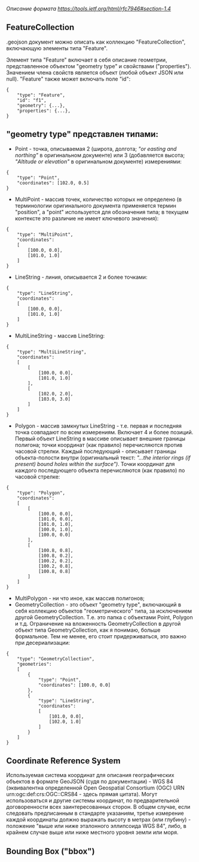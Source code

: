*Описание формата https://tools.ietf.org/html/rfc7946#section-1.4*

FeatureCollection
-----------------
.geojson документ можно описать как коллекцию "FeatureCollection", включающую элементы типа "Feature".

Элемент типа "Feature" включает в себя описание геометрии, представленное объектом "geometry type" и свойствами ("properties"). Значением члена свойств является объект (любой объект JSON или null). "Feature" также может включать поле "id":

```
{
    "type": "Feature",
    "id": "f1",
    "geometry": {...},
    "properties": {...},
}
 ```


"geometry type" представлен типами:
-----------------------------------

* Point - точка, описываемая 2 (широта, долгота; *"or easting and northing"* в оригинальном документе) или 3 (добавляется высота; *"Altitude or elevation"* в оригинальном документе) измерениями:
```
{
    "type": "Point",
    "coordinates": [102.0, 0.5]
}
```
* MultiPoint - массив точек, количество которых не определено (в терминологии оригинального документа применяется термин "position", а "point" используется для обозначения типа; в текущем контексте это различие не имеет ключевого значения):
```
{
    "type": "MultiPoint",
    "coordinates": 
    [
        [100.0, 0.0],
        [101.0, 1.0]
    ]
}
```
* LineString - линия, описывается 2 и более точками:
```
{
    "type": "LineString",
    "coordinates": 
    [
        [100.0, 0.0],
        [101.0, 1.0]
    ]
}
```
* MultiLineString - массив LineString:
```
{
    "type": "MultiLineString",
    "coordinates": 
    [
        [
            [100.0, 0.0],
            [101.0, 1.0]
        ],
        [
            [102.0, 2.0],
            [103.0, 3.0]
        ]
    ]
}
```
* Polygon - массив замкнутых LineString - т.е. первая и последняя точка совпадают по всем измерениям. Включает 4 и более позиций. Первый объект LineString в массиве описывает внешние границы полигона; точки координат (как правило) перечисляются против часовой стрелки. Каждый последующий - описывает границы объекта-полости внутри (оригинальный текст: *"...the interior rings (if present) bound holes within the surface")*. Точки координат для каждого последующего объекта перечисляются (как правило) по часовой стрелке:
```
{
    "type": "Polygon",
    "coordinates": 
    [
        [
            [100.0, 0.0],
            [101.0, 0.0],
            [101.0, 1.0],
            [100.0, 1.0],
            [100.0, 0.0]
        ],
        [
            [100.8, 0.8],
            [100.8, 0.2],
            [100.2, 0.2],
            [100.2, 0.8],
            [100.8, 0.8]
        ]
    ]
}
```
* MultiPolygon - ни что иное, как массив полигонов;
* GeometryCollection - это объект "geometry type", включающий в себя коллекцию объектов "геометрического" типа, за исключением другой GeometryCollection. Т.е. это папка с объектами Point, Polygon и т.д. Ограничение на вложенность GeometryCollection в другой объект типа GeometryCollection, как я понимаю, больше формальное. Тем не менее, его стоит придерживаться, это важно при десериализации:
```
{
    "type": "GeometryCollection",
    "geometries": 
    [
        {
            "type": "Point",
            "coordinates": [100.0, 0.0]
        }, 
        {
            "type": "LineString",
            "coordinates": 
            [
                [101.0, 0.0],
                [102.0, 1.0]
            ]
        }
    ]
}
```

Coordinate Reference System
---------------------------

Используемая система координат для описания географических объектов в формате GeoJSON (судя по документации) - WGS 84 (эквивалентна определенной Open Geospatial Consortium (OGC) URN urn:ogc:def:crs:OGC::CRS84 - здесь прямая цитата). Могут использоваться и другие системы координат, по предварительной договоренности всех заинтересованных сторон. В общем случае, если следовать предписанным в стандарте указаниям, третье измерение каждой координаты должно выражать высоту в метрах (или глубину) - положение "выше или ниже эталонного эллипсоида WGS 84", либо, в крайнем случае выше или ниже местного уровня земли или моря.

Bounding Box ("bbox")
---------------------

